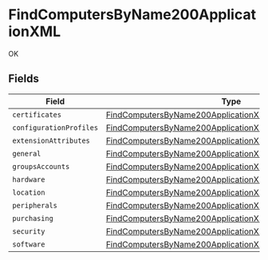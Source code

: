 # FindComputersByName200ApplicationXML

OK


## Fields

| Field                                                                                                                                               | Type                                                                                                                                                | Required                                                                                                                                            | Description                                                                                                                                         |
| --------------------------------------------------------------------------------------------------------------------------------------------------- | --------------------------------------------------------------------------------------------------------------------------------------------------- | --------------------------------------------------------------------------------------------------------------------------------------------------- | --------------------------------------------------------------------------------------------------------------------------------------------------- |
| `certificates`                                                                                                                                      | [FindComputersByName200ApplicationXMLCertificates](../../models/operations/findcomputersbyname200applicationxmlcertificates.md)[]                   | :heavy_minus_sign:                                                                                                                                  | N/A                                                                                                                                                 |
| `configurationProfiles`                                                                                                                             | [FindComputersByName200ApplicationXMLConfigurationProfiles](../../models/operations/findcomputersbyname200applicationxmlconfigurationprofiles.md)[] | :heavy_minus_sign:                                                                                                                                  | N/A                                                                                                                                                 |
| `extensionAttributes`                                                                                                                               | [FindComputersByName200ApplicationXMLExtensionAttributes](../../models/operations/findcomputersbyname200applicationxmlextensionattributes.md)[]     | :heavy_minus_sign:                                                                                                                                  | N/A                                                                                                                                                 |
| `general`                                                                                                                                           | [FindComputersByName200ApplicationXMLGeneral](../../models/operations/findcomputersbyname200applicationxmlgeneral.md)                               | :heavy_minus_sign:                                                                                                                                  | N/A                                                                                                                                                 |
| `groupsAccounts`                                                                                                                                    | [FindComputersByName200ApplicationXMLGroupsAccounts](../../models/operations/findcomputersbyname200applicationxmlgroupsaccounts.md)                 | :heavy_minus_sign:                                                                                                                                  | N/A                                                                                                                                                 |
| `hardware`                                                                                                                                          | [FindComputersByName200ApplicationXMLHardware](../../models/operations/findcomputersbyname200applicationxmlhardware.md)                             | :heavy_minus_sign:                                                                                                                                  | N/A                                                                                                                                                 |
| `location`                                                                                                                                          | [FindComputersByName200ApplicationXMLLocation](../../models/operations/findcomputersbyname200applicationxmllocation.md)                             | :heavy_minus_sign:                                                                                                                                  | N/A                                                                                                                                                 |
| `peripherals`                                                                                                                                       | [FindComputersByName200ApplicationXMLPeripherals](../../models/operations/findcomputersbyname200applicationxmlperipherals.md)                       | :heavy_minus_sign:                                                                                                                                  | N/A                                                                                                                                                 |
| `purchasing`                                                                                                                                        | [FindComputersByName200ApplicationXMLPurchasing](../../models/operations/findcomputersbyname200applicationxmlpurchasing.md)                         | :heavy_minus_sign:                                                                                                                                  | N/A                                                                                                                                                 |
| `security`                                                                                                                                          | [FindComputersByName200ApplicationXMLSecurity](../../models/operations/findcomputersbyname200applicationxmlsecurity.md)                             | :heavy_minus_sign:                                                                                                                                  | N/A                                                                                                                                                 |
| `software`                                                                                                                                          | [FindComputersByName200ApplicationXMLSoftware](../../models/operations/findcomputersbyname200applicationxmlsoftware.md)                             | :heavy_minus_sign:                                                                                                                                  | N/A                                                                                                                                                 |